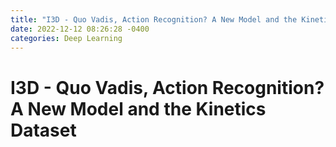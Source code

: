 ```yaml
---
title: "I3D - Quo Vadis, Action Recognition? A New Model and the Kinetics Dataset"
date: 2022-12-12 08:26:28 -0400
categories: Deep Learning
---
```

# I3D - Quo Vadis, Action Recognition? A New Model and the Kinetics Dataset

<br>
<br>
<br>

